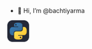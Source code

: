 - 👋 Hi, I’m @bachtiyarma
<img src="https://raw.githubusercontent.com/tandpfun/skill-icons/main/icons/Python-Dark.svg" width="50" height="50">
